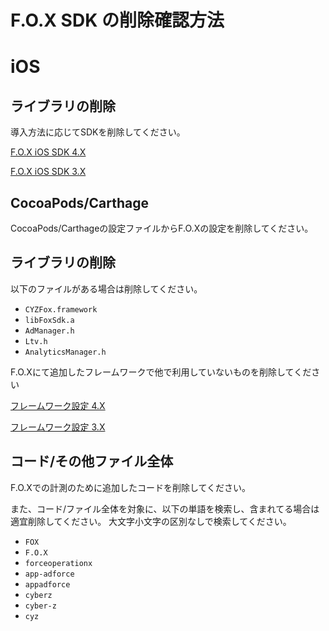 # F.O.X SDK の削除確認方法
<div id="delete_unity"></div>

# iOS

## ライブラリの削除

導入方法に応じてSDKを削除してください。

[F.O.X iOS SDK 4.X](https://github.com/forceoperationx/public-fox-ios-sdk/blob/4.x-master/lang/ja/README.md#install_sdk)

[F.O.X iOS SDK 3.X](https://github.com/forceoperationx/public-fox-ios-sdk/blob/3.x-master/lang/ja/README.md#install_sdk)

## CocoaPods/Carthage

CocoaPods/Carthageの設定ファイルからF.O.Xの設定を削除してください。

## ライブラリの削除

以下のファイルがある場合は削除してください。

- `CYZFox.framework`
- `libFoxSdk.a` 
- `AdManager.h`
- `Ltv.h`
- `AnalyticsManager.h`

F.O.Xにて追加したフレームワークで他で利用していないものを削除してください

[フレームワーク設定 4.X](https://github.com/forceoperationx/public-fox-ios-sdk/blob/4.x-master/lang/ja/README.md#setting_sdk)

[フレームワーク設定 3.X](https://github.com/forceoperationx/public-fox-ios-sdk/blob/3.x-master/lang/ja/README.md#setting_sdk)

## コード/その他ファイル全体

F.O.Xでの計測のために追加したコードを削除してください。

また、コード/ファイル全体を対象に、以下の単語を検索し、含まれてる場合は適宜削除してください。
大文字小文字の区別なしで検索してください。

- `FOX`
- `F.O.X`
- `forceoperationx`
- `app-adforce`
- `appadforce`
- `cyberz`
- `cyber-z`
- `cyz`

